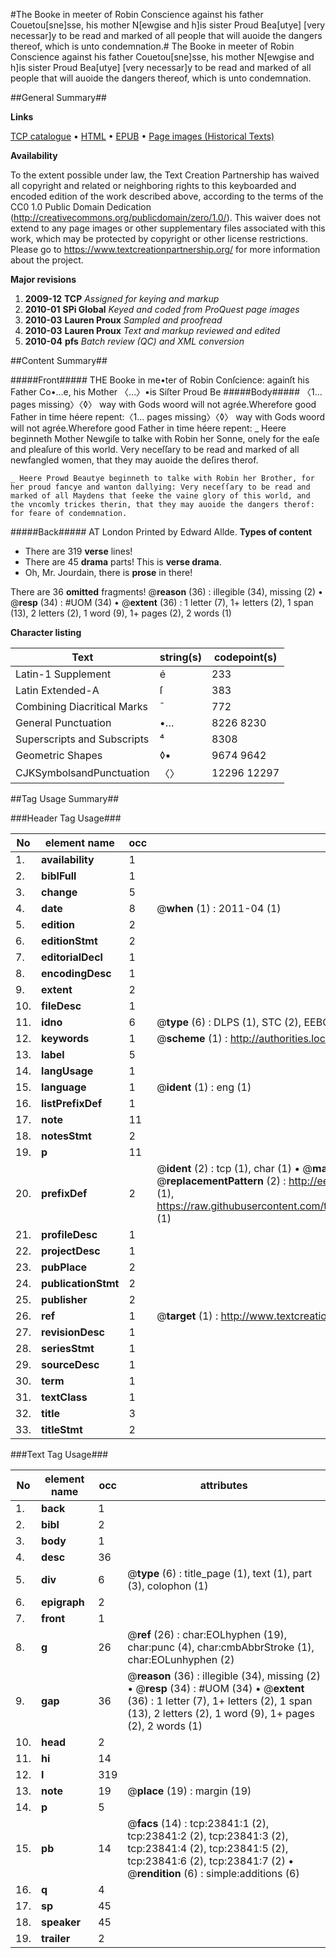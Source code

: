 #The Booke in meeter of Robin Conscience against his father Couetou[sne]sse, his mother N[ewgise and h]is sister Proud Bea[utye] [very necessar]y to be read and marked of all people that will auoide the dangers thereof, which is unto condemnation.#
The Booke in meeter of Robin Conscience against his father Couetou[sne]sse, his mother N[ewgise and h]is sister Proud Bea[utye] [very necessar]y to be read and marked of all people that will auoide the dangers thereof, which is unto condemnation.

##General Summary##

**Links**

[TCP catalogue](http://www.ota.ox.ac.uk/tcp/)  • 
[HTML](http://tei.it.ox.ac.uk/tcp/Texts-HTML/free/A19/A19218.html)  • 
[EPUB](http://tei.it.ox.ac.uk/tcp/Texts-EPUB/free/A19/A19218.epub) • 
[Page images (Historical Texts)](https://historicaltexts.jisc.ac.uk/eebo-20214722e)

**Availability**

To the extent possible under law, the Text Creation Partnership has waived all copyright and related or neighboring rights to this keyboarded and encoded edition of the work described above, according to the terms of the CC0 1.0 Public Domain Dedication (http://creativecommons.org/publicdomain/zero/1.0/). This waiver does not extend to any page images or other supplementary files associated with this work, which may be protected by copyright or other license restrictions. Please go to https://www.textcreationpartnership.org/ for more information about the project.

**Major revisions**

1. __2009-12__ __TCP__ *Assigned for keying and markup*
1. __2010-01__ __SPi Global__ *Keyed and coded from ProQuest page images*
1. __2010-03__ __Lauren Proux__ *Sampled and proofread*
1. __2010-03__ __Lauren Proux__ *Text and markup reviewed and edited*
1. __2010-04__ __pfs__ *Batch review (QC) and XML conversion*

##Content Summary##

#####Front#####
THE Booke in me•ter of Robin Conſcience: againſt his Father Co•…e, his Mother 〈…〉•is Siſter Proud Be
#####Body#####
〈1… pages missing〉〈◊〉 way with Gods woord will not agrée.Wherefore good Father in time héere repent:〈1… pages missing〉〈◊〉 way with Gods woord will not agrée.Wherefore good Father in time héere repent:
    _ Heere beginneth Mother Newgiſe to talke with Robin her Sonne, onely for the eaſe and pleaſure of this world. Very neceſſary to be read and marked of all newfangled women, that they may auoide the deſires therof.

    _ Heere Prowd Beautye beginneth to talke with Robin her Brother, for her proud fancye and wanton dallying: Very neceſſary to be read and marked of all Maydens that ſeeke the vaine glory of this world, and the vncomly trickes therin, that they may auoide the dangers therof: for feare of condemnation.

#####Back#####
AT London Printed by Edward Allde.
**Types of content**

  * There are 319 **verse** lines!
  * There are 45 **drama** parts! This is **verse drama**.
  * Oh, Mr. Jourdain, there is **prose** in there!

There are 36 **omitted** fragments! 
 @__reason__ (36) : illegible (34), missing (2)  •  @__resp__ (34) : #UOM (34)  •  @__extent__ (36) : 1 letter (7), 1+ letters (2), 1 span (13), 2 letters (2), 1 word (9), 1+ pages (2), 2 words (1)

**Character listing**


|Text|string(s)|codepoint(s)|
|---|---|---|
|Latin-1 Supplement|é|233|
|Latin Extended-A|ſ|383|
|Combining             Diacritical Marks|̄|772|
|General Punctuation|•…|8226 8230|
|Superscripts             and Subscripts|⁴|8308|
|Geometric Shapes|◊▪|9674 9642|
|CJKSymbolsandPunctuation|〈〉|12296 12297|

##Tag Usage Summary##

###Header Tag Usage###

|No|element name|occ|attributes|
|---|---|---|---|
|1.|__availability__|1||
|2.|__biblFull__|1||
|3.|__change__|5||
|4.|__date__|8| @__when__ (1) : 2011-04 (1)|
|5.|__edition__|2||
|6.|__editionStmt__|2||
|7.|__editorialDecl__|1||
|8.|__encodingDesc__|1||
|9.|__extent__|2||
|10.|__fileDesc__|1||
|11.|__idno__|6| @__type__ (6) : DLPS (1), STC (2), EEBO-CITATION (1), OCLC (1), VID (1)|
|12.|__keywords__|1| @__scheme__ (1) : http://authorities.loc.gov/ (1)|
|13.|__label__|5||
|14.|__langUsage__|1||
|15.|__language__|1| @__ident__ (1) : eng (1)|
|16.|__listPrefixDef__|1||
|17.|__note__|11||
|18.|__notesStmt__|2||
|19.|__p__|11||
|20.|__prefixDef__|2| @__ident__ (2) : tcp (1), char (1)  •  @__matchPattern__ (2) : ([0-9\-]+):([0-9IVX]+) (1), (.+) (1)  •  @__replacementPattern__ (2) : http://eebo.chadwyck.com/downloadtiff?vid=$1&page=$2 (1), https://raw.githubusercontent.com/textcreationpartnership/Texts/master/tcpchars.xml#$1 (1)|
|21.|__profileDesc__|1||
|22.|__projectDesc__|1||
|23.|__pubPlace__|2||
|24.|__publicationStmt__|2||
|25.|__publisher__|2||
|26.|__ref__|1| @__target__ (1) : http://www.textcreationpartnership.org/docs/. (1)|
|27.|__revisionDesc__|1||
|28.|__seriesStmt__|1||
|29.|__sourceDesc__|1||
|30.|__term__|1||
|31.|__textClass__|1||
|32.|__title__|3||
|33.|__titleStmt__|2||


###Text Tag Usage###

|No|element name|occ|attributes|
|---|---|---|---|
|1.|__back__|1||
|2.|__bibl__|2||
|3.|__body__|1||
|4.|__desc__|36||
|5.|__div__|6| @__type__ (6) : title_page (1), text (1), part (3), colophon (1)|
|6.|__epigraph__|2||
|7.|__front__|1||
|8.|__g__|26| @__ref__ (26) : char:EOLhyphen (19), char:punc (4), char:cmbAbbrStroke (1), char:EOLunhyphen (2)|
|9.|__gap__|36| @__reason__ (36) : illegible (34), missing (2)  •  @__resp__ (34) : #UOM (34)  •  @__extent__ (36) : 1 letter (7), 1+ letters (2), 1 span (13), 2 letters (2), 1 word (9), 1+ pages (2), 2 words (1)|
|10.|__head__|2||
|11.|__hi__|14||
|12.|__l__|319||
|13.|__note__|19| @__place__ (19) : margin (19)|
|14.|__p__|5||
|15.|__pb__|14| @__facs__ (14) : tcp:23841:1 (2), tcp:23841:2 (2), tcp:23841:3 (2), tcp:23841:4 (2), tcp:23841:5 (2), tcp:23841:6 (2), tcp:23841:7 (2)  •  @__rendition__ (6) : simple:additions (6)|
|16.|__q__|4||
|17.|__sp__|45||
|18.|__speaker__|45||
|19.|__trailer__|2||
